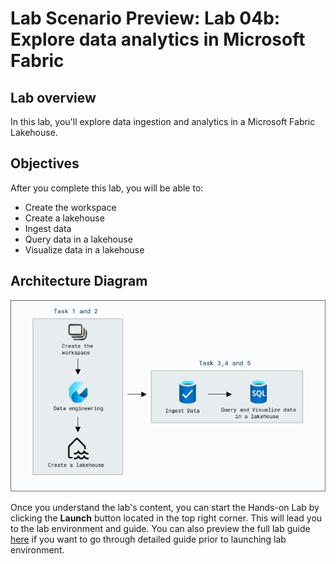 # Lab Scenario Preview: Lab 04b: Explore data analytics in Microsoft Fabric

## Lab overview

In this lab, you'll explore data ingestion and analytics in a Microsoft Fabric Lakehouse.

## Objectives

After you complete this lab, you will be able to:

+ Create the workspace
+ Create a lakehouse
+ Ingest data
+ Query data in a lakehouse
+ Visualize data in a lakehouse
  
## Architecture Diagram

 ![](../images/4b.png)  

Once you understand the lab's content, you can start the Hands-on Lab by clicking the **Launch** button located in the top right corner. This will lead you to the lab environment and guide. You can also preview the full lab guide [here](https://experience.cloudlabs.ai/#/labguidepreview/b570b545-860a-4695-b241-009bdf7271f8) if you want to go through detailed guide prior to launching lab environment.
